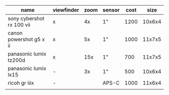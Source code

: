 | name                      | viewfinder | zoom | sensor | cost | size   |
| ------------------------- | ---------- | ---- | ------ | ---- | ------ |
| sony cybershot rx 100 vii | x          | 4x   | 1"     | 1200 | 10x6x4 |
| canon powershot g5 x ii   | x          | 5x   | 1"     | 1000 | 11x7x5 |
| panasonic lumix tz200d    | x          | 15x  | 1"     | 700  | 11x7x5 |
| panasonic lumix lx15      | -          | 3x   | 1"     | 500  | 10x6x4 |
| ricoh gr iiix             | -          |      | APS-C  | 1000 | 11x6x4 |
|                           |            |      |        |      |        |